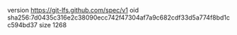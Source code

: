 version https://git-lfs.github.com/spec/v1
oid sha256:7d0435c316e2c38090ecc742f47304af7a9c682cdf33d5a774f8bd1cc594bd37
size 1268
